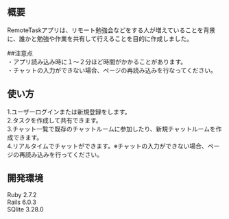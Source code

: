## 概要  
RemoteTaskアプリは、リモート勉強会などをする人が増えていることを背景に、誰かと勉強や作業を共有して行えることを目的に作成しました。

##注意点  
・アプリ読み込み時に１〜２分ほど時間がかかることがあります。  
・チャットの入力ができない場合、ページの再読み込みを行なってください。

## 使い方  
1.ユーザーログインまたは新規登録をします。  
2.タスクを作成して共有できます。  
3.チャット一覧で既存のチャットルームに参加したり、新規チャットルームを作成できます。  
4.リアルタイムでチャットができます。※チャットの入力ができない場合、ページの再読み込みを行ってください。

## 開発環境  
Ruby 2.7.2  
Rails 6.0.3  
SQlite 3.28.0
